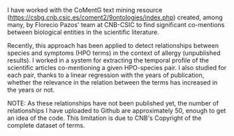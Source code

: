 I have worked with the CoMentG text mining resource (https://csbg.cnb.csic.es/coment2/9ontologies/index.php) created, among many, by Florecio Pazos' team at CNB-CSIC to find significant co-mentions between biological entities in the scientific literature.

Recently, this approach has been applied to detect relationships between species and symptoms (HPO terms) in the context of allergy (unpublished results). I worked in a system for extracting the temporal profile of the scientific articles co-mentioning a given HPO-species pair. I also studied for each pair, thanks to a linear regression with the years of publication, whether the relevance in the relation between the terms has increased in the years or not.

NOTE: As these relationships have not been published yet, the number of relationships I have uploaded to Github are approximately 50, enough to get an idea of the code. This limitation is due to CNB's Copyright of the complete dataset of terms.
